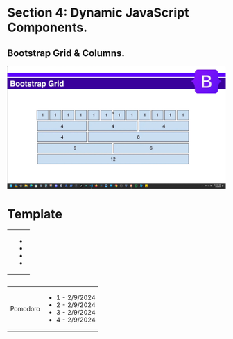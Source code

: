 # Section 4: Dynamic JavaScript Components.
## Bootstrap Grid & Columns.
![Bootstrap Grid](./images/8-bootstrap-grid.png)

# Template
<table>
    <thead>
    </thead>
    <tbody>
      <tr>
        <td></br> 
        </td>
        <td>
          <ul>
            <li></li>
            <li></li>
            <li></li>
            <li></li>
          </ul>
      </td>
      </tr>
    </tbody>
</table> 

```HTML

```
<table>
    <thead>
    </thead>
    <tbody>
      <tr>
        <td>Pomodoro</br> 
        </td>
        <td>
          <ul>
            <li>1 - 2/9/2024</li>
            <li>2 - 2/9/2024</li>
            <li>3 - 2/9/2024</li>
            <li>4 - 2/9/2024</li>
          </ul>
      </td>
      </tr>
    </tbody>
</table> 